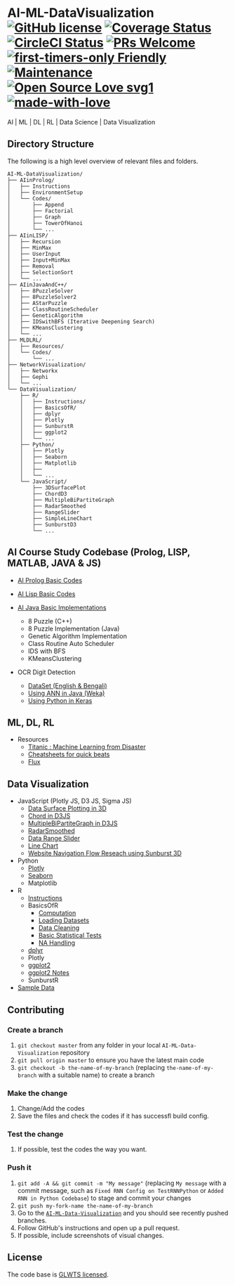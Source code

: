 # AI-ML-DataVisualization [![GitHub license](https://img.shields.io/badge/license-GLWTPL-blue.svg)](https://github.com/me-shaon/GLWTPL/blob/master/NSFW_LICENSE) [![Coverage Status](https://img.shields.io/badge/coverage-90%25-yellow.svg)]() [![CircleCI Status](https://circleci.com/gh/facebook/react.svg?style=shield&circle-token=:circle-token)](https://circleci.com/) [![PRs Welcome](https://img.shields.io/badge/PRs-welcome-brightgreen.svg)]() [![first-timers-only Friendly](https://img.shields.io/badge/first--timers--only-friendly-blue.svg)](http://www.firsttimersonly.com/) [![Maintenance](https://img.shields.io/badge/Maintained%3F-yes-green.svg)](https://github.com/SaadAAkash/Web-Development/graphs/commit-activity) [![Open Source Love svg1](https://badges.frapsoft.com/os/v1/open-source.svg?v=103)](https://github.com/ellerbrock/open-source-badges/) [![made-with-love](https://img.shields.io/badge/Made%20with-Love-1f425f.svg)](https://saadaakash.bitbucket.io/)
AI | ML | DL | RL | Data Science | Data Visualization

## Directory Structure

The following is a high level overview of relevant files and folders.

```
AI-ML-DataVisualization/
├── AIinProlog/
│   ├── Instructions
│   ├── EnvironmentSetup
│   └── Codes/      
│       ├── Append
│       ├── Factorial
│       ├── Graph
│       ├── TowerOfHanoi
│       └── ...
├── AIinLISP/
│   ├── Recursion
│   ├── MinMax
│   ├── UserInput
│   ├── Input+MinMax  
│   ├── Removal
│   ├── SelectionSort
│   └── ...
├── AIinJavaAndC++/
│   ├── 8PuzzleSolver
│   ├── 8PuzzleSolver2
│   ├── AStarPuzzle
│   ├── ClassRoutineScheduler
│   ├── GeneticAlgorithm  
│   ├── IDSwithBFS (Iterative Deepening Search)
│   ├── KMeansClustering
│   └── ...
├── MLDLRL/
│   ├── Resources/  
│   └── Codes/
│   	└── ...
├── NetworkVisualization/
│   ├── Networkx  
│   ├── Gephi
│   └── ...
└── DataVisualization/    
    ├── R/
    │   ├── Instructions/ 
    │   ├── BasicsOfR/    
    │   ├── dplyr    
    │   ├── Plotly
    │   ├── SunburstR
    │   ├── ggplot2
    │   └── ...    
    ├── Python/
    │   ├── Plotly
    │   ├── Seaborn
    │   ├── Matplotlib
    │   ├── 
    │   └── ... 
    └── JavaScript/
        ├── 3DSurfacePlot
        ├── ChordD3
        ├── MultipleBiPartiteGraph
        ├── RadarSmoothed
        ├── RangeSlider
        ├── SimpleLineChart
        ├── SunburstD3
        └── ...

```

## AI Course Study Codebase (Prolog, LISP, MATLAB, JAVA & JS)

* [AI Prolog Basic Codes](https://github.com/SaadAAkash/AIPrologCodes)
* [AI Lisp Basic Codes](https://github.com/SaadAAkash/AILispCodes)
* [AI Java Basic Implementations](https://github.com/SaadAAkash/AICodes)
  * 8 Puzzle (C++)
  * 8 Puzzle Implementation (Java)
  * Genetic Algorithm Implementation
  * Class Routine Auto Scheduler
  * IDS with BFS
  * KMeansClustering 

* OCR Digit Detection
  * [DataSet (English & Bengali)](https://github.com/SaadAAkash/AICodes/tree/master/OCR%20Bang%20Eng%20Numbers%20DATASET)
  * [Using ANN in Java (Weka)](https://github.com/SaadAAkash/AICodes/tree/master/OCR%20Java%20Weka%20ANN%20(BangEng%20Num%20Detect))
  * [Using Python in Keras](https://github.com/SaadAAkash/AICodes/tree/master/OCR%20Python%20(Bang%20Eng%20Number%20Detection))

## ML, DL, RL

* Resources
  * [Titanic : Machine Learning from Disaster](https://github.com/iphton/Kaggle-Competition/tree/gh-pages/Titanic%20Competition)
  * [Cheatsheets for quick beats](https://github.com/kailashahirwar/cheatsheets-ai)
  * [Flux](http://fluxml.ai/)

## Data Visualization

* JavaScript (Plotly JS, D3 JS, Sigma JS)
  * [Data Surface Plotting in 3D](https://github.com/SaadAAkash/AI-ML-DataVisualization/DataVisualization/JavaScript/3DSurfacePlot)
  * [Chord in D3JS](https://github.com/SaadAAkash/AI-ML-DataVisualization/DataVisualization/JavaScript/ChordD3)
  * [MultipleBiPartiteGraph in D3JS](https://github.com/SaadAAkash/AI-ML-DataVisualization/DataVisualization/JavaScript/MultipleBiPartiteGraph)
  * [RadarSmoothed](https://github.com/SaadAAkash/AI-ML-DataVisualization/DataVisualization/JavaScript/RadarSmoothed)
  * [Data Range Slider](https://github.com/SaadAAkash/AI-ML-DataVisualization/DataVisualization/RangeSlider)
  * [Line Chart](https://github.com/SaadAAkash/AI-ML-DataVisualization/DataVisualization/SimpleLineChart)
  * [Website Navigation Flow Reseach using Sunburst 3D](https://github.com/SaadAAkash/AI-ML-DataVisualization/DataVisualization/SunburstD3)
* Python
  * [Plotly](https://github.com/plotly/documentation/blob/source-design-merge/_posts/python/fundamentals/ipython-notebooks/jupyter_tutorial.ipynb)
  * [Seaborn](https://github.com/mwaskom/seaborn/tree/master/examples)
  * Matplotlib
* R
  * [Instructions](https://github.com/SaadAAkash/AI-ML-DataVisualization/DataVisualization/R/Instructions)
  * BasicsOfR
    * [Computation](https://github.com/SaadAAkash/AI-ML-DataVisualization/DataVisualization/R/BasicsOfR/Part1.R)
    * [Loading Datasets](https://github.com/SaadAAkash/AI-ML-DataVisualization/DataVisualization/R/BasicsOfR/Part1.R)
    * [Data Cleaning](https://github.com/SaadAAkash/AI-ML-DataVisualization/DataVisualization/R/BasicsOfR/Part1.R)
    * [Basic Statistical Tests](https://github.com/SaadAAkash/AI-ML-DataVisualization/DataVisualization/R/BasicsOfR/Part2.R)
    * [NA Handling](https://github.com/SaadAAkash/AI-ML-DataVisualization/DataVisualization/R/BasicsOfR/NAHandling.R)
  * [dplyr](https://github.com/SaadAAkash/AI-ML-DataVisualization/DataVisualization/R/dplyr.pdf)
  * Plotly
  * [ggplot2](https://github.com/SaadAAkash/AI-ML-DataVisualization/DataVisualization/R/ggplot2.R)
  * [ggplot2 Notes](https://github.com/SaadAAkash/AI-ML-DataVisualization/DataVisualization/R/ggplot2Notes.txt)
  * SunburstR
* [Sample Data](https://github.com/SaadAAkash/AI-ML-DataVisualization/DataVisualization/SampleData)

## Contributing

### Create a branch

1.  `git checkout master` from any folder in your local `AI-ML-Data-Visualization`
    repository
1.  `git pull origin master` to ensure you have the latest main code
1.  `git checkout -b the-name-of-my-branch` (replacing `the-name-of-my-branch`
    with a suitable name) to create a branch

### Make the change

1.  Change/Add the codes
1.  Save the files and check the codes if it has successfl build config.

### Test the change

1.  If possible, test the codes the way you want.

### Push it

1.  `git add -A && git commit -m "My message"` (replacing `My message` with a
    commit message, such as `Fixed RNN Config on TestRNNPython` or `Added RNN in Python Codebase`) to stage and commit
    your changes
1.  `git push my-fork-name the-name-of-my-branch`
1.  Go to the
    [`AI-ML-Data-Visualization`](https://github.com/SaadAAkash/AI-ML-DataVisualization)
    and you should see recently pushed branches.
1.  Follow GitHub's instructions and open up a pull request.
1.  If possible, include screenshots of visual changes.

## License

The code base is [GLWTS licensed](https://github.com/me-shaon/GLWTPL/blob/master/NSFW_LICENSE).